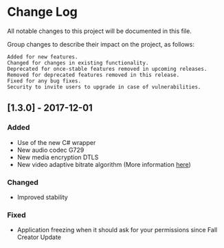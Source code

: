 # Change Log
All notable changes to this project will be documented in this file.

Group changes to describe their impact on the project, as follows:

    Added for new features.
    Changed for changes in existing functionality.
    Deprecated for once-stable features removed in upcoming releases.
    Removed for deprecated features removed in this release.
    Fixed for any bug fixes.
    Security to invite users to upgrade in case of vulnerabilities.
    
## [1.3.0] - 2017-12-01

### Added
- Use of the new C# wrapper
- New audio codec G729
- New media encryption DTLS
- New video adaptive bitrate algorithm (More information [here](https://wiki.linphone.org/xwiki/wiki/public/view/FAQ/How%20does%20adaptive%20bitrate%20algorithm%20work%20%3F/))

### Changed
- Improved stability

### Fixed
- Application freezing when it should ask for your permissions since Fall Creator Update
